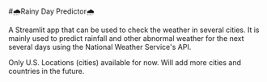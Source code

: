 #🌧️Rainy Day Predictor🌧️


A Streamlit app that can be used to check the weather in several cities. It is mainly used to predict rainfall and other abnormal weather for the next several days using the National Weather Service's API.


Only U.S. Locations (cities) available for now. Will add more cities and countries in the future.
